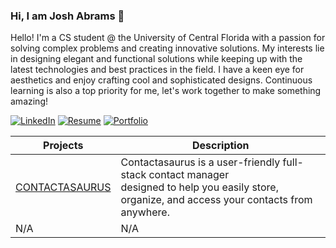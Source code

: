 ### Hi, I am Josh Abrams 👋

Hello! I'm a CS student @ the University of Central Florida with a passion for solving complex problems and creating innovative solutions. My interests lie in designing elegant and functional solutions while keeping up with the latest technologies and best practices in the field. I have a keen eye for aesthetics and enjoy crafting cool and sophisticated designs. Continuous learning is also a top priority for me, let's work together to make something amazing!

<!-- <div align="center"> -->
  [![LinkedIn](https://img.shields.io/badge/LinkedIn-Profile-blue.svg)](https://www.linkedin.com/in/joshabrams111/)
  [![Resume](https://img.shields.io/badge/Resume-PDF-green?logo=adobe-acrobat-reader&logoColor=white)](path/to/your/resume.pdf)
  [![Portfolio](https://img.shields.io/badge/Portfolio-Website-purple?logo=google-chrome&logoColor=white)](https://www.your-portfolio-website-url.com)
<!-- </div> -->
  
  
<div align="center">
  
  | Projects | Description |
  | --- | --- |
  | [CONTACTASAURUS](https://github.com/sspamss/COP4331/tree/main/PersonalContactManager) | Contactasaurus is a user-friendly full-stack contact manager <br> designed to help you easily store, organize, and access your contacts from anywhere.  |
  | N/A | N/A |
  
  </div>

  
<!--
**j-b-rams/j-b-rams** is a ✨ _special_ ✨ repository because its `README.md` (this file) appears on your GitHub profile.








Here are some ideas to get you started:

- 🔭 I’m currently working on ...
- 🌱 I’m currently learning ...
- 👯 I’m looking to collaborate on ...
- 🤔 I’m looking for help with ...
- 💬 Ask me about ...
- 📫 How to reach me: ...
- ⚡ Fun fact: ...
-->

